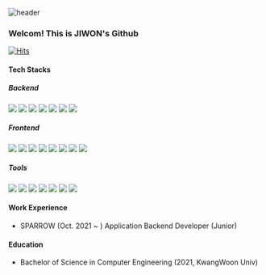 
![header](https://capsule-render.vercel.app/api?type=waving&height=150&fontAlign=80)

### Welcom! This is JIWON's Github

[![Hits](https://hits.seeyoufarm.com/api/count/incr/badge.svg?url=https%3A%2F%2Fgithub.com%2Fsince1909%2Fhit-counter&count_bg=%23D1B2FF&title_bg=%23909090&icon=&icon_color=%23E7E7E7&title=hits&edge_flat=false)](https://hits.seeyoufarm.com)

#### Tech Stacks

##### Backend
<div align=left>
<img src="https://img.shields.io/badge/java-007396?style=for-the-badge&logo=java&logoColor=white">
<img src="https://img.shields.io/badge/spring-6DB33F?style=for-the-badge&logo=spring&logoColor=white"> 
<img src="https://img.shields.io/badge/springboot-6DB33F?style=for-the-badge&logo=spring-boot&logoColor=white">
<img src="https://img.shields.io/badge/postgresql-4169E1?style=for-the-badge&logo=postgresql&logoColor=white"> 
<img src="https://img.shields.io/badge/apache tomcat-F8DC75?style=for-the-badge&logo=apachetomcat&logoColor=white">
<img src="https://img.shields.io/badge/mybatis-D71921?style=for-the-badge"> 
<img src="https://img.shields.io/badge/bash-4EAA25?style=for-the-badge&logo=gnubash&logoColor=white"> 
</div>

##### Frontend
<div align=left>
<img src="https://img.shields.io/badge/html5-E34F26?style=for-the-badge&logo=html5&logoColor=white"> 
<img src="https://img.shields.io/badge/jsp-FECC00?style=for-the-badge"> 
<img src="https://img.shields.io/badge/css3-1572B6?style=for-the-badge&logo=css3&logoColor=white"> 
<img src="https://img.shields.io/badge/less-1D365D?style=for-the-badge&logo=less&logoColor=white"> 
<img src="https://img.shields.io/badge/javascript-F7DF1E?style=for-the-badge&logo=javascript&logoColor=black"> 
<img src="https://img.shields.io/badge/jquery-0769AD?style=for-the-badge&logo=jquery&logoColor=white"> 
<img src="https://img.shields.io/badge/typescript-3178C6?style=for-the-badge&logo=typescript&logoColor=white"> 
<img src="https://img.shields.io/badge/bootstrap-7952B3?style=for-the-badge&logo=bootstrap&logoColor=white">
</div>

##### Tools
<div align=left>
<img src="https://img.shields.io/badge/teamcity-000000?style=for-the-badge&logo=teamcity&logoColor=white">
<img src="https://img.shields.io/badge/maven-C71A36?style=for-the-badge&logo=apachemaven&logoColor=white">
<img src="https://img.shields.io/badge/git-F05032?style=for-the-badge&logo=git&logoColor=white">
<img src="https://img.shields.io/badge/github-181717?style=for-the-badge&logo=github&logoColor=white">
<img src="https://img.shields.io/badge/bitbucket-0052CC?style=for-the-badge&logo=bitbucket&logoColor=white">
<img src="https://img.shields.io/badge/jira-0052CC?style=for-the-badge&logo=jira&logoColor=white">
<img src="https://img.shields.io/badge/confluence-172B4D?style=for-the-badge&logo=confluence&logoColor=white">
</div>

#### Work Experience

- SPARROW (Oct. 2021 ~ )
    Application Backend Developer (Junior)

#### Education

- Bachelor of Science in Computer Engineering (2021, KwangWoon Univ)

